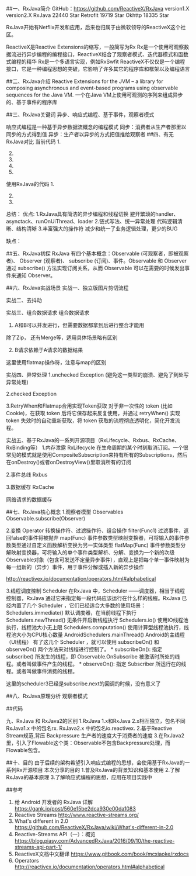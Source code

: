 ##一、RxJava简介
GitHub：https://github.com/ReactiveX/RxJava version1.X version2.X
RxJava 22440 Star  Retrofit 19719 Star  Okhttp 18335 Star

RxJava开始有Netflix开发和应用，后来也归属于由微软领导的ReactiveX这个社区。

ReactiveX是Reactive Extensions的缩写，一般简写为Rx
Rx是一个使用可观察数据流进行异步编程的编程接口，ReactiveX结合了观察者模式、迭代器模式和函数式编程的精华
Rx是一个多语言实现，例如RxSwfit
ReactiveX不仅仅是一个编程接口，它是一种编程思想的突破，它影响了许多其它的程序库和框架以及编程语言

##二、RxJava介绍
Reactive Extensions for the JVM – a library for composing asynchronous and event-based programs using observable sequences for the Java VM.
一个在Java VM上使用可观测的序列来组成异步的、基于事件的程序库

##三、RxJava关键词
异步、响应式编程、基于事件，观察者模式

响应式编程是一种基于异步数据流概念的编程模式
同步：消费者从生产者那里以同步的方式得到值
异步：生产者以异步的方式把值推给观察者
##四、有无RxJava对比
当前代码
1.

2.

3.

4.

5.

使用RxJava的代码
1.

2.

3.


总结：
优点:
1.RxJava具有简洁的异步编程和线程切换
   避开繁琐的handler、asynctack、runOnUiThread、loader
2.链式写法、统一异常处理
   代码逻辑清晰、结构清晰
3.丰富强大的操作符
    减少和统一了业务逻辑处理，更少的BUG

缺点：


##五、RxJava初探
RxJava 有四个基本概念：Observable (可观察者，即被观察者)、 Observer (观察者)、 subscribe (订阅)、事件。Observable 和 Observer 通过 subscribe() 方法实现订阅关系，从而 Observable 可以在需要的时候发出事件来通知 Observer。




##六、RxJava实战场景
实战一、独立版图片剪切流程


实战二、去抖动

实战三、组合数据请求
组合数据请求   
1.  A和B可以并发进行，但需要数据都拿到后进行整合才能用

除了Zip， 还有Merge等，适用具体场景略有区别

2.  B请求依赖于A请求的数据结果


这里使用flatmap操作符，注意与map的区别

实战四、异常处理
1.unchecked Exception (避免这一类型的崩溃、避免了到处写异常处理)


2.checked Exception




3.RetryWhen和Flatmap合用实现Token获取
对于非一次性的 token (比如Cookie)，在获取 token 后将它保存起来反复使用，并通过 retryWhen() 实现 token 失效时的自动重新获取，将 token 获取的流程彻底透明化，简化开发流程。


实战五、基于RxJava的一系列开源项目（RxLifecycle、Rxbus、RxCache、RxBinding等）
1.内存泄露 RxLifecycle
在生命周期的某个时刻取消订阅。一个很常见的模式就是使用CompositeSubscription来持有所有的Subscriptions，然后在onDestroy()或者onDestroyView()里取消所有的订阅


2.事件总线 Rxbus

3.数据缓存 RxCache

网络请求的数据缓存

##七、RxJava核心概念
1.观察者模型 Observables
Observable.subscribe(Observer)



2.变换 Operator 
转换操作符、过滤操作符、组合操作
filter(Func1) 过滤事件，返回false的事件将被抛弃
map(Func) 事件参数类型映射变换器，可将输入的事件参数类型通过自定义函数解析变换为另一实体类型
flatMap(Func) 事件参数类型分解映射变换器，可将输入的单个事件类型解析、分解、变换为一个新的次级Observable对象（包含可发送不定量异步事件），直观上是把每个单一事件映射为每一组新的（异步）事件，用于事件分解或插入新的异步操作


http://reactivex.io/documentation/operators.html#alphabetical

3.线程调度控制 Scheduler
在RxJava 中，Scheduler ——调度器，相当于线程控制器，RxJava 通过它来指定每一段代码应该运行在什么样的线程。RxJava 已经内置了几个 Scheduler ，它们已经适合大多数的使用场景：
Schedulers.immediate() 默认调度器，在当前线程下执行
Schedulers.newThread() 无条件开启新线程执行
Schedulers.io() 使用IO线程池执行，线程池大小无上限
Schedulers.computation() 使用计算型线程池执行，线程池大小为CPU核心数量
AndroidSchedulers.mainThread() Android的主线程（UI线程）
有了这几个 Scheduler ，就可以使用 subscribeOn() 和 observeOn() 两个方法来对线程进行控制了。 * subscribeOn(): 指定 subscribe() 所发生的线程，即 Observable.OnSubscribe 被激活时所处的线程。或者叫做事件产生的线程。 * observeOn(): 指定 Subscriber 所运行在的线程。或者叫做事件消费的线程。





这里的scheduler3已经是subscribe.next的回调的时候，没有意义了

##八、RxJava原理分析
观察者模式



##代码

九、RxJava 和 RxJava2的区别
1.RxJava 1.x和RxJava 2.x相互独立，包名不同 
RxJava1.x 中的包名rx.
RxJava2.x 中的包名io.reactivex.
2.基于Reactive Stream规范,背压 Backpressure 生产者的速度大于消费者的速度
3.在RxJava2里，引入了Flowable这个类：Observable不包含Backpressure处理，而Flowable包含。

##十、目的
由于后续的架构希望引入响应式编程的思想，会使用基于RxJava的一系列Rx开源项目
本次分享的目的
1.普及RxJava的背景知识和基本使用
2.了解RxJava的基本原理
3.了解响应式编程的思想，应用在项目实践中

 

##参考
1. 给 Android 开发者的 RxJava 详解 https://gank.io/post/560e15be2dca930e00da1083
2. Reactive Streams http://www.reactive-streams.org/
3. What's different in 2.0 https://github.com/ReactiveX/RxJava/wiki/What's-different-in-2.0
4. Reactive-Streams API（一）：概览  https://blog.piasy.com/AdvancedRxJava/2016/09/10/the-reactive-streams-api-part-1/
5. ReactiveX文档中文翻译 https://www.gitbook.com/book/mcxiaoke/rxdocs
6. Operators http://reactivex.io/documentation/operators.html#alphabetical


